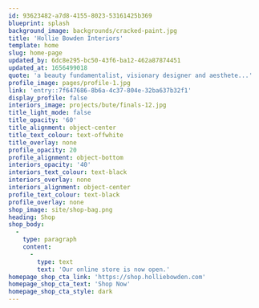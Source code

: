 ```yaml
---
id: 93623482-a7d8-4155-8023-53161425b369
blueprint: splash
background_image: backgrounds/cracked-paint.jpg
title: 'Hollie Bowden Interiors'
template: home
slug: home-page
updated_by: 6dc8e295-bc50-43f6-ba12-462a87874451
updated_at: 1656499018
quote: 'a beauty fundamentalist, visionary designer and aesthete...'
profile_image: pages/profile-1.jpg
link: 'entry::7f647686-8b6a-4c37-804e-32ba637b32f1'
display_profile: false
interiors_image: projects/bute/finals-12.jpg
title_light_mode: false
title_opacity: '60'
title_alignment: object-center
title_text_colour: text-offwhite
title_overlay: none
profile_opacity: 20
profile_alignment: object-bottom
interiors_opacity: '40'
interiors_text_colour: text-black
interiors_overlay: none
interiors_alignment: object-center
profile_text_colour: text-black
profile_overlay: none
shop_image: site/shop-bag.png
heading: Shop
shop_body:
  -
    type: paragraph
    content:
      -
        type: text
        text: 'Our online store is now open.'
homepage_shop_cta_link: 'https://shop.holliebowden.com'
homepage_shop_cta_text: 'Shop Now'
homepage_shop_cta_style: dark
---
```

